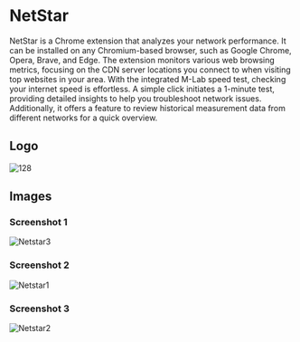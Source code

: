 # NetStar
NetStar is a Chrome extension that analyzes your network performance. It can be installed on any Chromium-based browser, such as Google Chrome, Opera, Brave, and Edge. The extension monitors various web browsing metrics, focusing on the CDN server locations you connect to when visiting top websites in your area. With the integrated M-Lab speed test, checking your internet speed is effortless. A simple click initiates a 1-minute test, providing detailed insights to help you troubleshoot network issues. Additionally, it offers a feature to review historical measurement data from different networks for a quick overview.

## Logo

![128](https://github.com/user-attachments/assets/1d4f64af-b14c-4e15-bd52-65ad9d5b496c)

## Images
### Screenshot 1
![Netstar3](https://github.com/user-attachments/assets/26fbcbd4-11e3-4ab1-af26-57181462164e)

### Screenshot 2
![Netstar1](https://github.com/user-attachments/assets/93ed1356-5736-4bcf-af5b-26fe206e5272)

### Screenshot 3
![Netstar2](https://github.com/user-attachments/assets/eb2f1e98-4f49-4f45-a5fa-058768b3d621)
